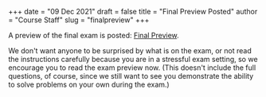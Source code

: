 +++
date = "09 Dec 2021"
draft = false
title = "Final Preview Posted"
author = "Course Staff"
slug = "finalpreview"
+++

A preview of the final exam is posted: 
[Final Preview](/ps/finalpreview.pdf).

We don't want anyone to be surprised by what is on the exam, or not
read the instructions carefully because you are in a stressful exam
setting, so we encourage you to read the exam preview now. (This
doesn't include the full questions, of course, since we still want to
see you demonstrate the ability to solve problems on your own during
the exam.)